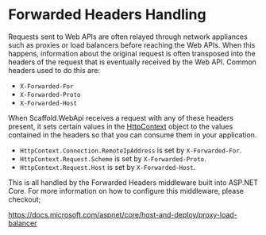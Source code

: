 # Forwarded Headers Handling #

Requests sent to Web APIs are often relayed through network appliances such as proxies or load balancers before reaching the Web APIs. When this happens, information about the original request is often transposed into the headers of the request that is eventually received by the Web API. Common headers used to do this are:

- `X-Forwarded-For`
- `X-Forwarded-Proto`
- `X-Forwarded-Host`

When Scaffold.WebApi receives a request with any of these headers present, it sets certain values in the [HttpContext](https://docs.microsoft.com/dotnet/api/system.web.httpcontext) object to the values contained in the headers so that you can consume them in your application.

- `HttpContext.Connection.RemoteIpAddress` is set by `X-Forwarded-For`.
- `HttpContext.Request.Scheme` is set by `X-Forwarded-Proto`.
- `HttpContext.Request.Host` is set by `X-Forwarded-Host`.

This is all handled by the Forwarded Headers middleware built into ASP.NET Core. For more information on how to configure this middleware, please checkout;

https://docs.microsoft.com/aspnet/core/host-and-deploy/proxy-load-balancer
